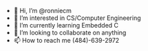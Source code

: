 - 👋 Hi, I’m @ronniecm
- 👀 I’m interested in CS/Computer Engineering
- 🌱 I’m currently learning Embedded C
- 💞️ I’m looking to collaborate on anything
- 📫 How to reach me (484)-639-2972

<!---
ronniecm/ronniecm is a ✨ special ✨ repository because its `README.md` (this file) appears on your GitHub profile.
You can click the Preview link to take a look at your changes.
--->

